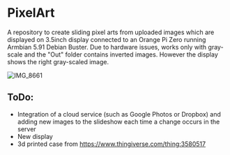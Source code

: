 # PixelArt
A repository to create sliding pixel arts from uploaded images which are displayed on 3.5inch display connected to an Orange Pi Zero running Armbian 5.91 Debian Buster. Due to hardware issues, works only with gray-scale and the "Out" folder contains inverted images. However the display shows the right gray-scaled image.

![IMG_8661](https://user-images.githubusercontent.com/65194110/186353346-1b320d36-265e-404b-a382-7f794ceee547.JPG)

## ToDo:
 - Integration of a cloud service (such as Google Photos or Dropbox) and adding new images to the slideshow each time a change occurs in the server
 - New display
 - 3d printed case from https://www.thingiverse.com/thing:3580517
